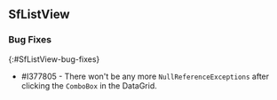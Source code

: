 ## SfListView

### Bug Fixes
{:#SfListView-bug-fixes}

* \#I377805 - There won't be any more `NullReferenceExceptions` after clicking the `ComboBox` in the DataGrid.